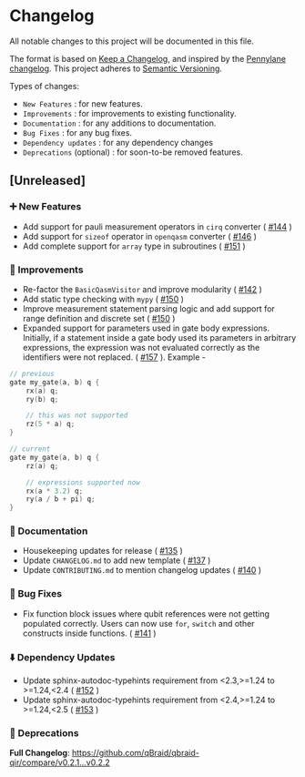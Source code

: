 # Changelog

All notable changes to this project will be documented in this file.

The format is based on [Keep a Changelog](https://keepachangelog.com/en/1.1.0/), and inspired by the [Pennylane changelog](https://github.com/PennyLaneAI/pennylane/blob/master/doc/releases/changelog-dev.md). This project adheres to [Semantic Versioning](https://semver.org/spec/v2.0.0.html).

Types of changes:
- `New Features` : for new features.
- `Improvements` : for improvements to existing functionality.
- `Documentation` : for any additions to documentation.
- `Bug Fixes` : for any bug fixes.
- `Dependency updates` : for any dependency changes
- `Deprecations` (optional) : for soon-to-be removed features.

## [Unreleased]

### ➕  New Features 
* Add support for pauli measurement operators in `cirq` converter ( [#144](https://github.com/qBraid/qbraid-qir/pull/144) )
* Add support for `sizeof` operator in `openqasm` converter ( [#146](https://github.com/qBraid/qbraid-qir/pull/146) )
* Add complete support for `array` type in subroutines ( [#151](https://github.com/qBraid/qbraid-qir/pull/151) )

### 🌟  Improvements 
* Re-factor the `BasicQasmVisitor` and improve modularity ( [#142](https://github.com/qBraid/qbraid-qir/pull/142) )
* Add static type checking with `mypy` ( [#150](https://github.com/qBraid/qbraid-qir/pull/150) )
* Improve measurement statement parsing logic and add support for range definition and discrete set ( [#150](https://github.com/qBraid/qbraid-qir/pull/150) )
* Expanded support for parameters used in gate body expressions. Initially, if a statement inside a gate body used its parameters in arbitrary expressions, the expression was not evaluated correctly as the identifiers were not replaced. ( [#157](https://github.com/qBraid/qbraid-qir/pull/157) ). Example - 

```c++
// previous  
gate my_gate(a, b) q {
    rx(a) q;
    ry(b) q;

    // this was not supported 
    rz(5 * a) q;
}

// current 
gate my_gate(a, b) q {
    rz(a) q;

    // expressions supported now
    rx(a * 3.2) q; 
    ry(a / b + pi) q;
}
```

### 📜  Documentation 
* Housekeeping updates for release ( [#135](https://github.com/qBraid/qbraid-qir/pull/135) )
* Update `CHANGELOG.md` to add new template ( [#137](https://github.com/qBraid/qbraid-qir/pull/137) )
* Update `CONTRIBUTING.md` to mention changelog updates ( [#140](https://github.com/qBraid/qbraid-qir/pull/140) )

### 🐛  Bug Fixes
* Fix function block issues where qubit references were not getting populated correctly. Users can now use `for`, `switch` and other constructs inside functions. ( [#141](https://github.com/qBraid/qbraid-qir/pull/141) )

### ⬇️  Dependency Updates 
* Update sphinx-autodoc-typehints requirement from <2.3,>=1.24 to >=1.24,<2.4 ( [#152](https://github.com/qBraid/qbraid-qir/pull/152) )
* Update sphinx-autodoc-typehints requirement from <2.4,>=1.24 to >=1.24,<2.5 ( [#153](https://github.com/qBraid/qbraid-qir/pull/153) )

### 👋  Deprecations

**Full Changelog**: https://github.com/qBraid/qbraid-qir/compare/v0.2.1...v0.2.2
